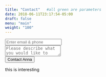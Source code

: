 ```yaml
---
title: "Contact"   #all green are parameters
date: 2018-06-11T23:17:54-05:00
draft: false
menu: "main"
weight: "100"
---
```


<form method="POST" action="https://formspree.io/ambottum@gmail.com">
	<div class = "form-group purple-border green-border-focus">
	  <input type="email" name="email" placeholder="Enter email & phone" class="form-control rounded-.5 form-group"><br>
	  <textarea name="message" placeholder="Please describe what you would like to purchase" class="form-control rounded-.5 form-control"></textarea><br>
	  <button class ="btn-success btn" type="submit">Contact Anna</button>
	</div>
</form>

this is interesting
